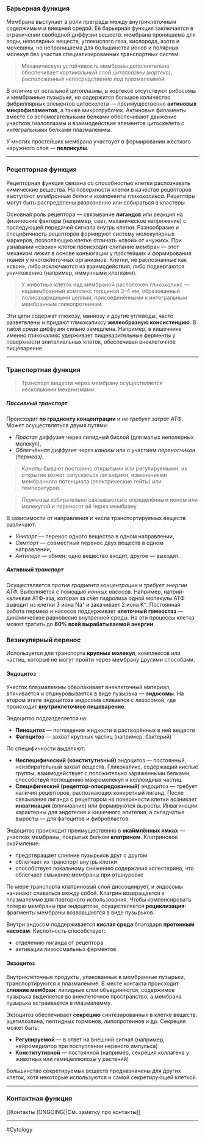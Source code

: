 ### Барьерная функция

Мембрана выступает в роли преграды между внутриклеточным содержимым и внешней средой. Её барьерная функция заключается в ограничении свободной диффузии веществ: мембрана проницаема для воды, неполярных веществ, углекислого газа, кислорода, азота и мочевины, но непроницаема для большинства ионов и полярных молекул без участия специализированных транспортных систем.

> Механическую устойчивость мембраны дополнительно обеспечивает *кортикальный слой цитоплазмы (кортекс)*, расположенный непосредственно под плазмалеммой. 

В отличие от остальной цитоплазмы, в кортексе отсутствуют рибосомы и мембранные пузырьки, но содержится большое количество фибриллярных элементов цитоскелета — преимущественно **актиновых микрофиламентов**, а также микротрубочек. Актиновые филаменты вместе со вспомогательными белками обеспечивают движение участков гиалоплазмы и взаимодействие элементов цитоскелета с интегральными белками плазмалеммы. 

У многих простейших мембрана участвует в формировании жёсткого наружного слоя — **пелликулы**.

---

### Рецепторная функция

Рецепторная функция связана со способностью клетки распознавать химические вещества. На поверхности клетки в качестве рецепторов выступают *мембранные белки* и компоненты *гликокаликса*. Рецепторы могут быть распределены разрозненно или собираться в кластеры.

Основная роль рецептора — связывание **лигандов** или реакция на физические факторы (например, свет, механическое напряжение) с последующей передачей сигнала внутрь клетки. Разнообразие и специфичность рецепторов формируют систему молекулярных маркеров, позволяющую клетке отличать «свои» от «чужих». При узнавании «своих» клеток происходит слипание мембран — этот механизм лежит в основе конъюгации у простейших и формирования тканей у многоклеточных организмов. Клетки, не распознанные как «свои», либо исключаются из взаимодействия, либо подвергаются уничтожению (например, иммунными клетками).

> У животных клеток над мембраной расположен *гликокаликс* — надмембранный комплекс толщиной 3–4 нм, образованный полисахаридными цепями, присоединёнными к интегральным мембранным гликопротеинам. 

Эти цепи содержат глюкозу, маннозу и другие углеводы, часто разветвлены и придают гликокаликсу **желеобразную консистенцию**. В такой среде диффузия сильно замедлена. Например, в кишечнике именно гликокаликс удерживает пищеварительные ферменты у поверхности эпителиальных клеток, обеспечивая внеклеточное пищеварение.

---

### Транспортная функция

> Транспорт веществ через мембрану осуществляется несколькими механизмами.

##### Пассивный транспорт

Происходит **по градиенту концентрации** и *не требует затрат АТФ*. Может осуществляться двумя путями:  
- *Простая диффузия* через липидный бислой (для малых неполярных молекул),  
- *Облегчённая диффузия* через *каналы* или с участием *переносчиков (пермеаз)*. 

> *Каналы* бывают постоянно открытыми или регулируемыми: их открытие может запускаться лигандами, изменениями мембранного потенциала (электрические гейты) или температурой. 

> *Пермеазы* избирательно связываются с определённым ионом или молекулой и переносят её через мембрану.

В зависимости от направления и числа транспортируемых веществ различают:  
- *Унипорт* — перенос одного вещества в одном направлении,  
- *Симпорт* — совместный перенос двух веществ в одном направлении,  
- *Антипорт* — обмен: одно вещество входит, другое — выходит.

##### Активный транспорт  

Осуществляется *против градиента концентрации* и *требует энергии АТФ.* Выполняется с помощью *ионных насосов*. Например, натрий-калиевая АТФ-аза, которая за счёт гидролиза одной молекулы АТФ выводит из клетки 3 иона Na⁺ и закачивает 2 иона K⁺. Постоянная работа пермеаз и насосов поддерживает **клеточный гомеостаз** — динамическое равновесие внутренней среды. На эти процессы клетка может тратить до **80% всей вырабатываемой энергии**.

### Везикулярный перенос  
Используется для транспорта **крупных молекул**, комплексов или частиц, которые не могут пройти через мембрану другими способами.

#### Эндоцитоз  
Участок плазмалеммы обволакивает внеклеточный материал, впячивается и отшнуровывается в виде пузырька — **эндосомы**. На втором этапе эндоцитоза эндосома сливается с лизосомой, где происходит **внутриклеточное пищеварение**.

Эндоцитоз подразделяется на:
- **Пиноцитоз** — поглощение жидкости и растворённых в ней веществ  
- **Фагоцитоз** — захват крупных частиц (например, бактерий)

По специфичности выделяют:
- **Неспецифический (конститутивный)** эндоцитоз — постоянный, неизбирательный захват веществ. Гликокаликс, содержащий кислые группы, взаимодействует с положительно заряженными белками, способствуя поглощению макромолекул и коллоидных частиц.
- **Специфический (рецептор-опосредованный)** эндоцитоз — требует наличия рецепторов, распознающих конкретный лиганд. После связывания лиганда с рецептором на поверхности клетки возникает **инвагинация** (впячивание) или формируются выросты. Инвагинации характерны для эндотелия и кишечного эпителия, а складчатые выросты — для фагоцитов и фибробластов.

Эндоцитоз происходит преимущественно в **окаймлённых ямках** — участках мембраны, покрытых белком **клатрином**. Клатриновое окаймление:
- предотвращает слияние пузырьков друг с другом  
- облегчает их транспорт внутрь клетки  
- способствует локальному снижению содержания холестерина, что облегчает смыкание мембраны при отшнуровке

По мере транспорта клатриновый слой диссоциирует, и эндосомы начинают сливаться между собой. Клатрин возвращается к плазмалемме для повторного использования. Чтобы компенсировать потерю мембраны при эндоцитозе, осуществляется **рециклизация**: фрагменты мембраны возвращаются в виде пузырьков.

Внутри эндосом поддерживается **кислая среда** благодаря **протонным насосам**. Кислотность способствует:
- отделению лиганда от рецептора  
- активации лизосомальных ферментов

#### Экзоцитоз  
Внутриклеточные продукты, упакованные в мембранные пузырьки, транспортируются к плазмалемме. В месте контакта происходит **слияние мембран**: липидные слои объединяются, содержимое пузырька выделяется во внеклеточное пространство, а мембрана пузырька встраивается в плазмалемму.

Экзоцитоз обеспечивает **секрецию** синтезированных в клетке веществ: ацетилхолина, пептидных гормонов, липопротеинов и др. Секреция может быть:
- **Регулируемой** — в ответ на внешний сигнал (например, нейромедиатор при поступлении нервного импульса)  
- **Конститутивной** — постоянной (например, секреция коллагена у животных или гемицеллюлозы у растений)

Большинство секретируемых веществ предназначены для других клеток, хотя некоторые используются и самой секретирующей клеткой.

---

### Контактная функция

[[Контакты (ONGOING)|См. заметку про контакты]]

---
#Cytology 